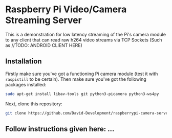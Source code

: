 # Raspberry Pi Video/Camera Streaming Server

This is a demonstration for low latency streaming of the Pi's camera module to
any client that can read raw h264 video streams via TCP Sockets (Such as //TODO: ANDROID CLIENT HERE)


## Installation

Firstly make sure you've got a functioning Pi camera module (test it with
`raspistill` to be certain). Then make sure you've got the following packages
installed:

```bash
sudo apt-get install libav-tools git python3-picamera python3-ws4py
```

Next, clone this repository:

```bash
git clone https://github.com/David-Development/raspberrypi-camera-server.git
```


## Follow instructions given here: ...

